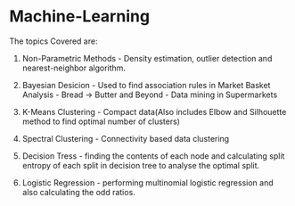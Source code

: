 # Machine-Learning

The topics Covered are:

1. Non-Parametric Methods - Density estimation, outlier detection and nearest-neighbor algorithm.

2. Bayesian Desicion - Used to find association rules in Market Basket Analysis - Bread -> Butter and Beyond - Data mining in Supermarkets

3. K-Means Clustering - Compact data(Also includes Elbow and Silhouette method to find optimal number of clusters)

4. Spectral Clustering - Connectivity based data clustering 

5. Decision Tress - finding the contents of each node and calculating split entropy of each split in decision tree to analyse the optimal split.
 
6. Logistic Regression - performing multinomial logistic regression and also calculating the odd ratios.
